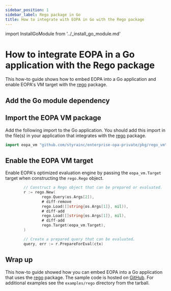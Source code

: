 ```yaml
---
sidebar_position: 1
sidebar_label: Rego package in Go
title: How to integrate with EOPA in Go with the Rego package
---
```


<!-- markdownlint-disable MD044 -->
import InstallGoModule from '../_install_go_module.md'


# How to integrate EOPA in a Go application with the Rego package

This how-to guide shows how to embed EOPA into a Go application
and enable EOPA's VM target with the
[rego](https://pkg.go.dev/github.com/open-policy-agent/opa/rego) package.


## Add the Go module dependency

<InstallGoModule />


## Import the EOPA VM package

Add the following import to the Go application. You should add this import in
the file(s) in your application that integrates with the
[rego](https://pkg.go.dev/github.com/open-policy-agent/opa/rego) package.

```go
import eopa_vm "github.com/styrainc/enterprise-opa-private/pkg/rego_vm"
```


## Enable the EOPA VM target

Enable EOPA's optimized evaluation engine by passing the
`eopa_vm.Target` target when constructing the `rego.Rego` object.

```go
        // Construct a Rego object that can be prepared or evaluated.
        r := rego.New(
                rego.Query(os.Args[2]),
                # diff-remove
                rego.Load([]string{os.Args[1]}, nil)),
                # diff-add
                rego.Load([]string{os.Args[1]}, nil),
                # diff-add
                rego.Target(eopa_vm.Target),
        )

        // Create a prepared query that can be evaluated.
        query, err := r.PrepareForEval(ctx)
```


## Wrap up

This how-to guide showed how you can embed EOPA into a Go application that
uses the [rego](https://pkg.go.dev/github.com/open-policy-agent/opa/rego)
package. The sample code is hosted on
[GitHub](https://github.com/StyraInc/enterprise-opa/tree/main/examples/go-rego).
For additional examples see the `examples/rego` directory from the tarball.
